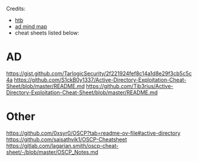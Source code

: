 Credits:
- [htb](https://academy.hackthebox.com/module/details/90)
- [ad mind map](https://raw.githubusercontent.com/esidate/pentesting-active-directory/a8e37705542720cb1f9b65ec9039f67b70b61ca6/v2/pentesting_active_directory.svg) 
- cheat sheets listed below:

# AD
https://gist.github.com/TarlogicSecurity/2f221924fef8c14a1d8e29f3cb5c5c4a
https://github.com/S1ckB0y1337/Active-Directory-Exploitation-Cheat-Sheet/blob/master/README.md
https://github.com/Tib3rius/Active-Directory-Exploitation-Cheat-Sheet/blob/master/README.md

# Other
https://github.com/0xsyr0/OSCP?tab=readme-ov-file#active-directory
https://github.com/saisathvik1/OSCP-Cheatsheet
https://gitlab.com/lagarian.smith/oscp-cheat-sheet/-/blob/master/OSCP_Notes.md